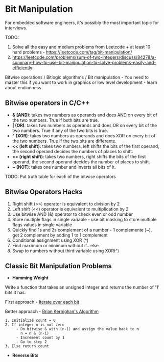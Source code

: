 # Bit Manipulation

For embedded software engineers, it's possibly the most important topic for interviews. 

TODO:

1) Solve all the easy and medium problems from Leetcode + at least 10 hard problems - https://leetcode.com/tag/bit-manipulation/
2) https://leetcode.com/problems/sum-of-two-integers/discuss/84278/a-summary-how-to-use-bit-manipulation-to-solve-problems-easily-and-efficiently

Bitwise operations / Bitlogic algorithms / Bit manipulation - You need to master this if you want to work in graphics or 
low level development - learn about endianness

## Bitwise operators in C/C++

- **& (AND)**: takes two numbers as operands and does AND on every bit of the two numbers. True if both bits are true.
- **| (OR)**: takes two numbers as operands and does OR on every bit of the two numbers. True if any of the two bits 
is true.
- **^ (XOR)**: takes two numbers as operands and does XOR on every bit of the two numbers. True if the two bits are
differente.
- **<< (left shift)**: takes two numbers, left shifts the bits of the first operand, the second operand decides the
numbers of places to shift.
- **>> (right shift)**: takes two numbers, right shifts the bits of the first operand, the second operand decides the
number of places to shift.
- **~ (NOT)**: takes one number and inverts all bits of it.

TODO: Put truth table for each of the bitwise operators

## Bitwise Operators Hacks

1. Right shift (>>) operator is equivalent to division by 2
2. Left shift (<<) operator is equivalent to multiplication by 2
3. Use bitwise AND (&) operator to check even or odd number
4. Store multiple flags in single variable - use bit masking to store multiple flags values in single variable
5. Quickly find 1s and 2s complement of a number - 1 complemente (~), get 2 complement by adding 1 to 1 complement
6. Conditional assignment using XOR (^)
7. Find maximum or minimum without if...else
8. Swap to numbers without third variable using XOR(^)

## Classic Bit Manipulation Problems

- **Hamming Weight**

Write a function that takes an unsigned integer and returns the number of '1' 
bits it has.

First approach - [Iterate over each bit](https://github.com/alanrubik/Challenges/blob/main/rob/191.c)

Better approach - [Brian Kernighan's Algorithm](https://github.com/alanrubik/Challenges/blob/main/rob/191_kernighan.c)

```
1. Initialize count = 0
2. If integer n is not zero
     - Do bitwise & with (n-1) and assign the value back to n
       n = n & (n-1)
     - Increment count by 1
     - Go to step 2
3. Else return count
```

- **Reverse Bits**

 
